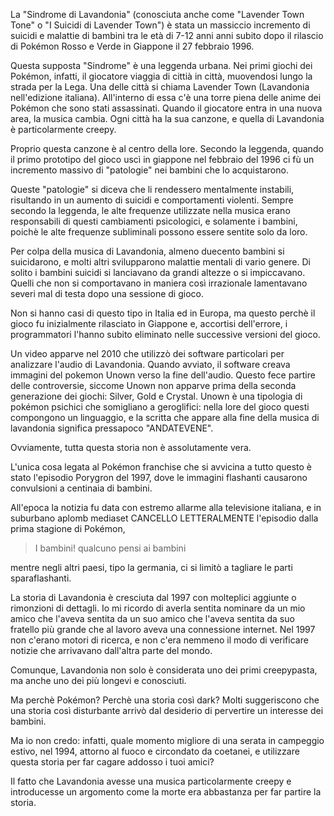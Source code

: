La "Sindrome di Lavandonia" (conosciuta anche come "Lavender Town Tone" o "I Suicidi di Lavender Town") è stata un massiccio incremento di suicidi e malattie di bambini tra le età di 7-12 anni anni subito dopo il rilascio di Pokémon Rosso e Verde in Giappone il 27 febbraio 1996.

Questa supposta "Sindrome" è una leggenda urbana. Nei primi giochi dei Pokémon, infatti, il giocatore viaggia di cittià in città, muovendosi lungo la strada per la Lega. Una delle città si chiama Lavender Town (Lavandonia nell'edizione italiana). All'interno di essa c'è una torre piena delle anime dei Pokémon che sono stati assassinati. Quando il giocatore entra in una nuova area, la musica cambia. Ogni città ha la sua canzone, e quella di Lavandonia è particolarmente creepy.

Proprio questa canzone è al centro della lore. Secondo la leggenda, quando il primo prototipo del gioco uscì in giappone nel febbraio del 1996 ci fù un incremento massivo di "patologie" nei bambini che lo acquistarono. 

Queste "patologie" si diceva che li rendessero mentalmente instabili, risultando in un aumento di suicidi e comportamenti violenti. Sempre secondo la leggenda, le alte frequenze utilizzate nella musica erano responsabili di questi cambiamenti psicologici, e solamente i bambini, poichè le alte frequenze subliminali possono essere sentite solo da loro.

Per colpa della musica di Lavandonia, almeno duecento bambini si suicidarono, e molti altri svilupparono malattie mentali di vario genere. Di solito i bambini suicidi si lanciavano da grandi altezze o si impiccavano. Quelli che non si comportavano in maniera così irrazionale lamentavano severi mal di testa dopo una sessione di gioco.

Non si hanno casi di questo tipo in Italia ed in Europa, ma questo perchè il gioco fu inizialmente rilasciato in Giappone e, accortisi dell'errore, i programmatori l'hanno subito eliminato nelle successive versioni del gioco.

Un video apparve nel 2010 che utilizzò dei software particolari per analizzare l'audio di Lavandonia. Quando avviato, il software creava immagini del pokemon Unown verso la fine dell'audio. Questo fece partire delle controversie, siccome Unown non apparve prima della seconda generazione dei giochi: Silver, Gold e Crystal. 
Unown è una tipologia di pokémon psichici che somigliano a geroglifici: nella lore del gioco questi compongono un linguaggio, e la scritta che appare alla fine della musica di lavandonia significa pressapoco "ANDATEVENE".

Ovviamente, tutta questa storia non è assolutamente vera. 

L'unica cosa legata al Pokémon franchise che si avvicina a tutto questo è stato l'episodio Porygron del 1997, dove le immagini flashanti causarono convulsioni a centinaia di bambini. 

All'epoca la notizia fu data con estremo allarme alla televisione italiana, e in suburbano aplomb mediaset CANCELLO LETTERALMENTE l'episodio dalla prima stagione di Pokémon, 

> I bambini! qualcuno pensi ai bambini

mentre negli altri paesi, tipo la germania, ci si limitò a tagliare le parti sparaflashanti.

La storia di Lavandonia è cresciuta dal 1997 con molteplici aggiunte o rimonzioni di dettagli. Io mi ricordo di averla sentita nominare da un mio amico che l'aveva sentita da un suo amico che l'aveva sentita da suo fratello più grande che al lavoro aveva una connessione internet. Nel 1997 non c'erano motori di ricerca, e non c'era nemmeno il modo di verificare notizie che arrivavano dall'altra parte del mondo. 

Comunque, Lavandonia non solo è considerata uno dei primi creepypasta, ma anche uno dei più longevi e conosciuti. 

Ma perchè Pokémon? Perchè una storia così dark? Molti suggeriscono che una storia così disturbante arrivò dal desiderio di pervertire un interesse dei bambini. 

Ma io non credo: infatti, quale momento migliore di una serata in campeggio estivo, nel 1994, attorno al fuoco e circondato da coetanei, e utilizzare questa storia per far cagare addosso i tuoi amici? 

Il fatto che Lavandonia avesse una musica particolarmente creepy e introducesse un argomento come la morte era abbastanza per far partire la storia.
